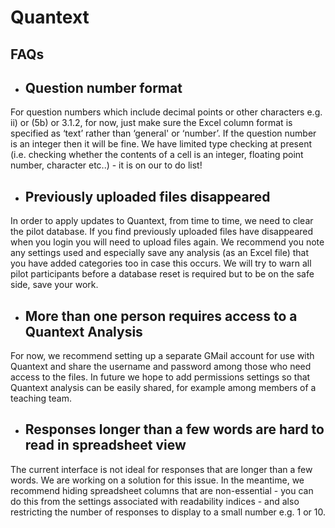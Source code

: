 # Quantext

## FAQs

* ## Question number format
For question numbers which include decimal points or other characters e.g. ii) or (5b) or 3.1.2, for now, just make sure the Excel column format is specified as ‘text’ rather than ‘general' or ‘number’. If the question number is an integer then it will be fine. We have limited type checking at present (i.e. checking whether the contents of a cell is an integer, floating point number, character etc..) - it is on our to do list!

* ## Previously uploaded files disappeared
In order to apply updates to Quantext, from time to time, we need to clear the pilot database. If you find previously uploaded files have disappeared when you login you will need to upload files again. We recommend you note any settings used and especially save any analysis (as an Excel file) that you have added categories too in case this occurs. We will try to warn all pilot participants before a database reset is required but to be on the safe side, save your work.

* ## More than one person requires access to a Quantext Analysis 
For now, we recommend setting up a separate GMail account for use with Quantext and share the username and password among those who need access to the files. In future we hope to add permissions settings so that Quantext analysis can be easily shared, for example among members of a teaching team.

* ## Responses longer than a few words are hard to read in spreadsheet view
The current interface is not ideal for responses that are longer than a few words. We are working on a solution for this issue. In the meantime, we recommend hiding spreadsheet columns that are non-essential - you can do this from the settings associated with readability indices - and also restricting the number of responses to display to a small number e.g. 1 or 10. 


